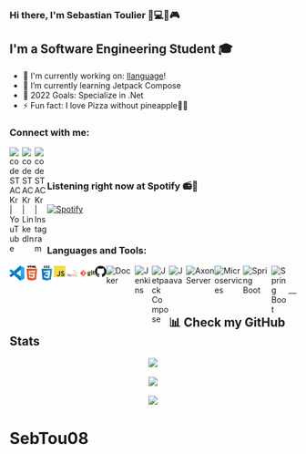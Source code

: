 ### Hi there, I'm Sebastian Toulier  🙋💻📖🎮  



## I'm a Software Engineering Student 🎓 

- 🔭 I'm currently working on: [Ilanguage][course]!
- 🌱 I’m currently learning Jetpack Compose 
- 🥅 2022 Goals: Specialize in .Net
- ⚡ Fun fact: I love Pizza without pineapple🍕😜

### Connect with me:


[<img align="left" alt="codeSTACKr | YouTube" width="22px" src="https://cdn.jsdelivr.net/npm/simple-icons@v3/icons/gmail.svg" />][youtube]
[<img align="left" alt="codeSTACKr | LinkedIn" width="22px" src="https://cdn.jsdelivr.net/npm/simple-icons@v3/icons/linkedin.svg" />][linkedin]
[<img align="left" alt="codeSTACKr | Instagram" width="22px" src="https://cdn.jsdelivr.net/npm/simple-icons@v3/icons/whatsapp.svg" />][instagram]

<br />
<br />

### Listening right now at Spotify 📻🌋 
[![Spotify](https://novatoremspotify.vercel.app/api/spotify)](https://open.spotify.com/user/62kovatryu4zznxoh01ooapvw)


<br />

### Languages and Tools:

<img align="left" alt="Visual Studio Code" width="26px" src="https://raw.githubusercontent.com/github/explore/80688e429a7d4ef2fca1e82350fe8e3517d3494d/topics/visual-studio-code/visual-studio-code.png" />
<img align="left" alt="HTML5" width="26px" src="https://raw.githubusercontent.com/github/explore/80688e429a7d4ef2fca1e82350fe8e3517d3494d/topics/html/html.png" />
<img align="left" alt="CSS3" width="26px" src="https://raw.githubusercontent.com/github/explore/80688e429a7d4ef2fca1e82350fe8e3517d3494d/topics/css/css.png" />
<img align="left" alt="JavaScript" width="20px" src="https://raw.githubusercontent.com/github/explore/80688e429a7d4ef2fca1e82350fe8e3517d3494d/topics/javascript/javascript.png" />


<img align="left" alt="MySQL" width="26px" src="https://raw.githubusercontent.com/github/explore/80688e429a7d4ef2fca1e82350fe8e3517d3494d/topics/mysql/mysql.png" />
<img align="left" alt="Git" width="26px" src="https://raw.githubusercontent.com/github/explore/80688e429a7d4ef2fca1e82350fe8e3517d3494d/topics/git/git.png" />
<img align="left" alt="GitHub" width="20px" src="https://raw.githubusercontent.com/github/explore/78df643247d429f6cc873026c0622819ad797942/topics/github/github.png" />
<img align="left" alt="Docker" width="50px"  src="https://1000marcas.net/wp-content/uploads/2020/02/Docker-Logo-1.png">
<img align="left" alt="Jenkins" width="30px" src="https://user-images.githubusercontent.com/65046165/143379968-f8ceb7d3-ac71-41c9-8f3d-9973cc8ffa86.png">
<img align="left" alt="Jetpack Compose" width="30px" src="https://user-images.githubusercontent.com/65046165/143380113-483e8321-4c65-47bc-ba88-e17ca087bbb1.png">
<img align="left" alt="Java" width="30px" src="https://user-images.githubusercontent.com/65046165/143380166-bc1c2a21-116d-41fd-bb16-68cab831fc84.png">
<img align="left" alt="Axon Server" width="50px" src="https://user-images.githubusercontent.com/65046165/143380229-c70fffff-87f0-425f-b48f-167a8c12abaa.png">
<img align="left" alt="Microservices" width="50px" src="https://user-images.githubusercontent.com/65046165/143381569-f5076f71-e288-4eb2-b9ab-71c93f9ea9cc.png">
<img align="left" alt="Spring Boot" width="50" src="https://user-images.githubusercontent.com/65046165/143381629-62ab2a65-181f-4e86-9f06-ff4fcc077cb2.png">
<img align="left" alt="Spring Boot" width="30" src="https://user-images.githubusercontent.com/65046165/143381632-9c908454-4d66-4378-a922-376e57d3ddf5.png">
<br />
<br />

---

## 📊 Check my GitHub Stats

  <p align="center">
<img height="180em" src="https://github-readme-stats.vercel.app/api?username=SebTou08&show_icons=true&hide_border=true&&count_private=true&include_all_commits=true&hile=stars&theme=highcontrast" />
    </p>

  <p align="center">
<img height="180em" src="https://github-readme-stats.vercel.app/api/top-langs/?username=SebTou08&show_icons=true&hide_border=true&layout=compact&langs_count=8&theme=vision-friendly-dark"/>
    </p>
      <p align="center">
<img height="180em" src="https://github-readme-streak-stats.herokuapp.com/?user=SebTou08&theme=midnight-purple"/>
    </p>

[website]: https://codeSTACKr.com
[course]: https://las-bichotas2-0.github.io/LandingPage/
[twitter]: https://twitter.com/codeSTACKr
[youtube]: mailto:sebaas14toulier@gmail.com
[instagram]: https://wa.link/09oy59
[linkedin]: https://www.linkedin.com/in/sebastian-toulier-6b25101b0
# SebTou08
